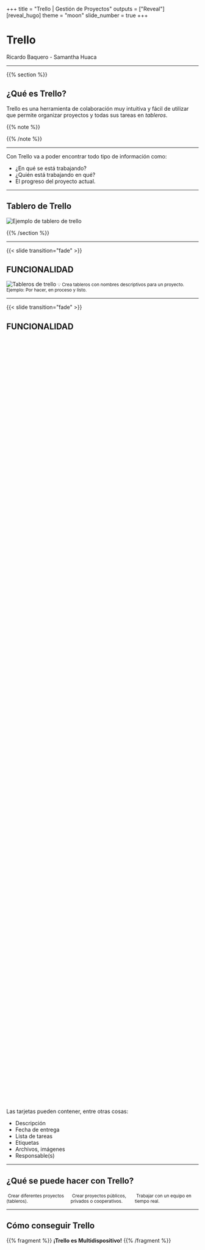 +++
title = "Trello | Gestión de Proyectos"
outputs = ["Reveal"]
[reveal_hugo]
theme = "moon"
slide_number = true
+++

# Trello
Ricardo Baquero - Samantha Huaca

---

{{% section %}}

## ¿Qué es Trello?

Trello es una herramienta de colaboración muy intuitiva y fácil de utilizar que permite organizar proyectos y todas sus tareas en *tableros*. 

{{% note %}}

{{% /note %}}

---

Con Trello va a poder encontrar todo tipo de información como:

<ul>
  <li class="fragment">¿En qué se está trabajando?</li>
  <li class="fragment">¿Quién está trabajando en qué?</li>
  <li class="fragment">El progreso del proyecto actual.</li>
</ul>

---

## Tablero de Trello

![Ejemplo de tablero de trello](/images/trello-preview.png)

{{% /section %}}

--- 

{{< slide transition="fade" >}}
## FUNCIONALIDAD

![Tableros de trello](/images/trello-boards.png)
<small>
💡 Crea tableros con nombres descriptivos para un proyecto. Ejemplo: Por hacer, en proceso y listo.
</small>

--- 
{{< slide transition="fade" >}}

## FUNCIONALIDAD

<div class="r-hstack">
  <img data-src="/images/trello-new-task.png" style="height: 50vh">
  <div>
  <p>Las tarjetas pueden contener, entre otras cosas:</p>
  <ul>
    <li>Descripción</li>
    <li>Fecha de entrega</li>
    <li>Lista de tareas</li>
    <li>Etiquetas</li>
    <li>Archivos, imágenes</li>
    <li>Responsable(s)</li>
  </ul>
  </div>
</div>

---

## ¿Qué se puede hacer con Trello?

<div style="display: grid; grid-gap: 1px; grid-template-columns: repeat(3, 1fr);">
  <div class="fragment fade">
    <img data-src="/images/trello-new-board.png">
    <small>Crear diferentes proyectos (tableros).</small>
  </div>
  <div class="fragment fade">
    <img data-src="/images/trello-visibility.png">
    <small>Crear proyectos públicos, privados o cooperativos.</small>
  </div>
  <div class="fragment fade">
    <img data-src="/images/trello-invite.png">
    <small>Trabajar con un equipo en tiempo real.</small>
  </div>
</div>

---

## Cómo conseguir Trello 

{{% fragment %}} **¡Trello es Multidispositivo!** {{% /fragment %}}



